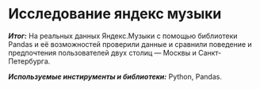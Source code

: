 # Исследование яндекс музыки

***Итог:*** На реальных данных Яндекс.Музыки c помощью библиотеки Pandas и её возможностей проверили данные и сравнили поведение и предпочтения пользователей двух столиц — Москвы и Санкт-Петербурга.

***Используемые инстирументы и библиотеки:*** Python, Pandas. 

 
